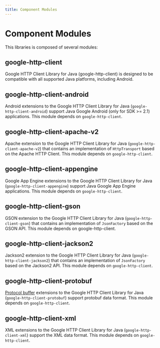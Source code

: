 ```yaml
---
title: Component Modules
---
```


# Component Modules

This libraries is composed of several modules:

## google-http-client

Google HTTP Client Library for Java (google-http-client) is designed to be compatible with all supported Java platforms, including Android.

## google-http-client-android

Android extensions to the Google HTTP Client Library for Java (`google-http-client-android`) support Java Google Android (only for SDK >= 2.1) applications. This module depends on `google-http-client`.

## google-http-client-apache-v2

Apache extension to the Google HTTP Client Library for Java (`google-http-client-apache-v2`) that contains an
implementation of `HttpTransport` based on the Apache HTTP Client. This module depends on `google-http-client`.

## google-http-client-appengine

Google App Engine extensions to the Google HTTP Client Library for Java (`google-http-client-appengine`) support Java Google App Engine applications. This module depends on `google-http-client`.

## google-http-client-gson

GSON extension to the Google HTTP Client Library for Java (`google-http-client-gson`) that contains an implementation of `JsonFactory` based on the GSON API. This module depends on google-http-client.

## google-http-client-jackson2

Jackson2 extension to the Google HTTP Client Library for Java (`google-http-client-jackson2`) that contains an implementation of `JsonFactory` based on the Jackson2 API. This module depends on `google-http-client`.

## google-http-client-protobuf

[Protocol buffer](https://developers.google.com/protocol-buffers/docs/overview) extensions to the Google HTTP Client Library for Java (`google-http-client-protobuf`) support protobuf data format. This module depends on `google-http-client`.

## google-http-client-xml

XML extensions to the Google HTTP Client Library for Java (`google-http-client-xml`) support the XML data format. This module depends on `google-http-client`.
